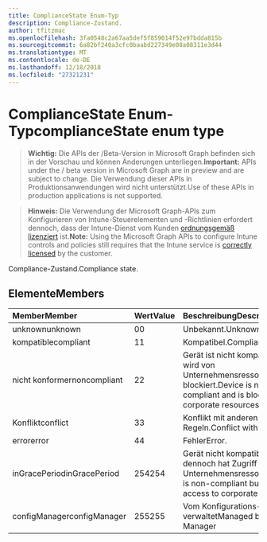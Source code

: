 ```yaml
---
title: ComplianceState Enum-Typ
description: Compliance-Zustand.
author: tfitzmac
ms.openlocfilehash: 3fa0548c2a67aa5def5f859014f52e97bdda815b
ms.sourcegitcommit: 6a82bf240a3cfc0baabd227349e08a08311e3d44
ms.translationtype: MT
ms.contentlocale: de-DE
ms.lasthandoff: 12/18/2018
ms.locfileid: "27321231"
---
```

# <a name="compliancestate-enum-type"></a><span data-ttu-id="4fa0e-103">ComplianceState Enum-Typ</span><span class="sxs-lookup"><span data-stu-id="4fa0e-103">complianceState enum type</span></span>

> <span data-ttu-id="4fa0e-104">**Wichtig:** Die APIs der /Beta-Version in Microsoft Graph befinden sich in der Vorschau und können Änderungen unterliegen.</span><span class="sxs-lookup"><span data-stu-id="4fa0e-104">**Important:** APIs under the / beta version in Microsoft Graph are in preview and are subject to change.</span></span> <span data-ttu-id="4fa0e-105">Die Verwendung dieser APIs in Produktionsanwendungen wird nicht unterstützt.</span><span class="sxs-lookup"><span data-stu-id="4fa0e-105">Use of these APIs in production applications is not supported.</span></span>

> <span data-ttu-id="4fa0e-106">**Hinweis:** Die Verwendung der Microsoft Graph-APIs zum Konfigurieren von Intune-Steuerelementen und -Richtlinien erfordert dennoch, dass der Intune-Dienst vom Kunden [ordnungsgemäß lizenziert](https://go.microsoft.com/fwlink/?linkid=839381) ist.</span><span class="sxs-lookup"><span data-stu-id="4fa0e-106">**Note:** Using the Microsoft Graph APIs to configure Intune controls and policies still requires that the Intune service is [correctly licensed](https://go.microsoft.com/fwlink/?linkid=839381) by the customer.</span></span>

<span data-ttu-id="4fa0e-107">Compliance-Zustand.</span><span class="sxs-lookup"><span data-stu-id="4fa0e-107">Compliance state.</span></span>
## <a name="members"></a><span data-ttu-id="4fa0e-108">Elemente</span><span class="sxs-lookup"><span data-stu-id="4fa0e-108">Members</span></span>
|<span data-ttu-id="4fa0e-109">Member</span><span class="sxs-lookup"><span data-stu-id="4fa0e-109">Member</span></span>|<span data-ttu-id="4fa0e-110">Wert</span><span class="sxs-lookup"><span data-stu-id="4fa0e-110">Value</span></span>|<span data-ttu-id="4fa0e-111">Beschreibung</span><span class="sxs-lookup"><span data-stu-id="4fa0e-111">Description</span></span>|
|:---|:---|:---|
|<span data-ttu-id="4fa0e-112">unknown</span><span class="sxs-lookup"><span data-stu-id="4fa0e-112">unknown</span></span>|<span data-ttu-id="4fa0e-113">0</span><span class="sxs-lookup"><span data-stu-id="4fa0e-113">0</span></span>|<span data-ttu-id="4fa0e-114">Unbekannt.</span><span class="sxs-lookup"><span data-stu-id="4fa0e-114">Unknown.</span></span>|
|<span data-ttu-id="4fa0e-115">kompatible</span><span class="sxs-lookup"><span data-stu-id="4fa0e-115">compliant</span></span>|<span data-ttu-id="4fa0e-116">1</span><span class="sxs-lookup"><span data-stu-id="4fa0e-116">1</span></span>|<span data-ttu-id="4fa0e-117">Kompatibel.</span><span class="sxs-lookup"><span data-stu-id="4fa0e-117">Compliant.</span></span>|
|<span data-ttu-id="4fa0e-118">nicht konformer</span><span class="sxs-lookup"><span data-stu-id="4fa0e-118">noncompliant</span></span>|<span data-ttu-id="4fa0e-119">2</span><span class="sxs-lookup"><span data-stu-id="4fa0e-119">2</span></span>|<span data-ttu-id="4fa0e-120">Gerät ist nicht kompatibel und wird von Unternehmensressourcen blockiert.</span><span class="sxs-lookup"><span data-stu-id="4fa0e-120">Device is non-compliant and is blocked from corporate resources.</span></span>|
|<span data-ttu-id="4fa0e-121">Konflikt</span><span class="sxs-lookup"><span data-stu-id="4fa0e-121">conflict</span></span>|<span data-ttu-id="4fa0e-122">3</span><span class="sxs-lookup"><span data-stu-id="4fa0e-122">3</span></span>|<span data-ttu-id="4fa0e-123">Konflikt mit anderen Regeln.</span><span class="sxs-lookup"><span data-stu-id="4fa0e-123">Conflict with other rules.</span></span>|
|<span data-ttu-id="4fa0e-124">error</span><span class="sxs-lookup"><span data-stu-id="4fa0e-124">error</span></span>|<span data-ttu-id="4fa0e-125">4</span><span class="sxs-lookup"><span data-stu-id="4fa0e-125">4</span></span>|<span data-ttu-id="4fa0e-126">Fehler</span><span class="sxs-lookup"><span data-stu-id="4fa0e-126">Error.</span></span>|
|<span data-ttu-id="4fa0e-127">inGracePeriod</span><span class="sxs-lookup"><span data-stu-id="4fa0e-127">inGracePeriod</span></span>|<span data-ttu-id="4fa0e-128">254</span><span class="sxs-lookup"><span data-stu-id="4fa0e-128">254</span></span>|<span data-ttu-id="4fa0e-129">Gerät nicht kompatibel ist, aber dennoch hat Zugriff auf Unternehmensressourcen</span><span class="sxs-lookup"><span data-stu-id="4fa0e-129">Device is non-compliant but still has access to corporate resources</span></span>|
|<span data-ttu-id="4fa0e-130">configManager</span><span class="sxs-lookup"><span data-stu-id="4fa0e-130">configManager</span></span>|<span data-ttu-id="4fa0e-131">255</span><span class="sxs-lookup"><span data-stu-id="4fa0e-131">255</span></span>|<span data-ttu-id="4fa0e-132">Vom Konfigurations-Manager verwaltet</span><span class="sxs-lookup"><span data-stu-id="4fa0e-132">Managed by Config Manager</span></span>|





